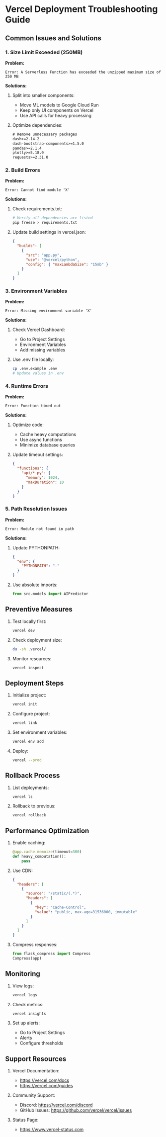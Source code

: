 # Vercel Deployment Troubleshooting Guide

## Common Issues and Solutions

### 1. Size Limit Exceeded (250MB)

**Problem:**
```
Error: A Serverless Function has exceeded the unzipped maximum size of 250 MB
```

**Solutions:**
1. Split into smaller components:
   - Move ML models to Google Cloud Run
   - Keep only UI components on Vercel
   - Use API calls for heavy processing

2. Optimize dependencies:
   ```txt
   # Remove unnecessary packages
   dash>=2.14.2
   dash-bootstrap-components>=1.5.0
   pandas>=2.1.4
   plotly>=5.18.0
   requests>=2.31.0
   ```

### 2. Build Errors

**Problem:**
```
Error: Cannot find module 'X'
```

**Solutions:**
1. Check requirements.txt:
   ```bash
   # Verify all dependencies are listed
   pip freeze > requirements.txt
   ```

2. Update build settings in vercel.json:
   ```json
   {
     "builds": [
       {
         "src": "app.py",
         "use": "@vercel/python",
         "config": { "maxLambdaSize": "15mb" }
       }
     ]
   }
   ```

### 3. Environment Variables

**Problem:**
```
Error: Missing environment variable 'X'
```

**Solutions:**
1. Check Vercel Dashboard:
   - Go to Project Settings
   - Environment Variables
   - Add missing variables

2. Use .env file locally:
   ```bash
   cp .env.example .env
   # Update values in .env
   ```

### 4. Runtime Errors

**Problem:**
```
Error: Function timed out
```

**Solutions:**
1. Optimize code:
   - Cache heavy computations
   - Use async functions
   - Minimize database queries

2. Update timeout settings:
   ```json
   {
     "functions": {
       "api/*.py": {
         "memory": 1024,
         "maxDuration": 10
       }
     }
   }
   ```

### 5. Path Resolution Issues

**Problem:**
```
Error: Module not found in path
```

**Solutions:**
1. Update PYTHONPATH:
   ```json
   {
     "env": {
       "PYTHONPATH": "."
     }
   }
   ```

2. Use absolute imports:
   ```python
   from src.models import AIPredictor
   ```

## Preventive Measures

1. Test locally first:
   ```bash
   vercel dev
   ```

2. Check deployment size:
   ```bash
   du -sh .vercel/
   ```

3. Monitor resources:
   ```bash
   vercel inspect
   ```

## Deployment Steps

1. Initialize project:
   ```bash
   vercel init
   ```

2. Configure project:
   ```bash
   vercel link
   ```

3. Set environment variables:
   ```bash
   vercel env add
   ```

4. Deploy:
   ```bash
   vercel --prod
   ```

## Rollback Process

1. List deployments:
   ```bash
   vercel ls
   ```

2. Rollback to previous:
   ```bash
   vercel rollback
   ```

## Performance Optimization

1. Enable caching:
   ```python
   @app.cache.memoize(timeout=300)
   def heavy_computation():
       pass
   ```

2. Use CDN:
   ```json
   {
     "headers": [
       {
         "source": "/static/(.*)",
         "headers": [
           {
             "key": "Cache-Control",
             "value": "public, max-age=31536000, immutable"
           }
         ]
       }
     ]
   }
   ```

3. Compress responses:
   ```python
   from flask_compress import Compress
   Compress(app)
   ```

## Monitoring

1. View logs:
   ```bash
   vercel logs
   ```

2. Check metrics:
   ```bash
   vercel insights
   ```

3. Set up alerts:
   - Go to Project Settings
   - Alerts
   - Configure thresholds

## Support Resources

1. Vercel Documentation:
   - https://vercel.com/docs
   - https://vercel.com/guides

2. Community Support:
   - Discord: https://vercel.com/discord
   - GitHub Issues: https://github.com/vercel/vercel/issues

3. Status Page:
   - https://www.vercel-status.com